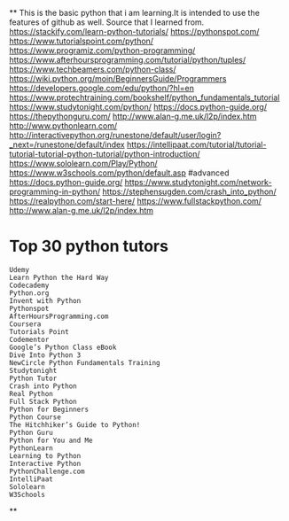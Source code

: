 **
This is the basic python that i am learning.It is intended
to use the features of github as well.
Source that I learned from.
https://stackify.com/learn-python-tutorials/
https://pythonspot.com/
https://www.tutorialspoint.com/python/
https://www.programiz.com/python-programming/
https://www.afterhoursprogramming.com/tutorial/python/tuples/
https://www.techbeamers.com/python-class/
https://wiki.python.org/moin/BeginnersGuide/Programmers
https://developers.google.com/edu/python/?hl=en
https://www.protechtraining.com/bookshelf/python_fundamentals_tutorial
https://www.studytonight.com/python/
https://docs.python-guide.org/
https://thepythonguru.com/
http://www.alan-g.me.uk/l2p/index.htm
http://www.pythonlearn.com/
http://interactivepython.org/runestone/default/user/login?_next=/runestone/default/index
https://intellipaat.com/tutorial/tutorial-tutorial-tutorial-python-tutorial/python-introduction/
https://www.sololearn.com/Play/Python/
https://www.w3schools.com/python/default.asp
#advanced
https://docs.python-guide.org/
https://www.studytonight.com/network-programming-in-python/
https://stephensugden.com/crash_into_python/   
https://realpython.com/start-here/
https://www.fullstackpython.com/
http://www.alan-g.me.uk/l2p/index.htm

   # 
   # Top 30 python tutors
    Udemy
    Learn Python the Hard Way
    Codecademy
    Python.org
    Invent with Python
    Pythonspot
    AfterHoursProgramming.com
    Coursera
    Tutorials Point
    Codementor
    Google’s Python Class eBook
    Dive Into Python 3
    NewCircle Python Fundamentals Training
    Studytonight
    Python Tutor
    Crash into Python
    Real Python
    Full Stack Python
    Python for Beginners
    Python Course
    The Hitchhiker’s Guide to Python!
    Python Guru
    Python for You and Me
    PythonLearn
    Learning to Python
    Interactive Python
    PythonChallenge.com
    IntelliPaat
    Sololearn
    W3Schools
**